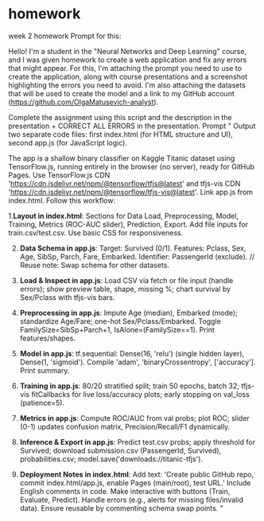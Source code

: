 # homework
week 2 homework
Prompt for this: 

Hello! 
I'm a student in the "Neural Networks and Deep Learning" course, and I was given homework to create a web application and fix any errors that might appear. For this, I'm attaching the prompt you need to use to create the application, along with course presentations and a screenshot highlighting the errors you need to avoid. I'm also attaching the datasets that will be used to create the model and a link to my GitHub account (https://github.com/OlgaMatusevich-analyst). 

Complete the assignment using this script and the description in the presentation + CORRECT ALL ERRORS in the presentation. Prompt " Output two separate code files: first index.html (for HTML structure and UI), second app.js (for JavaScript logic). 

The app is a shallow binary classifier on Kaggle Titanic dataset using TensorFlow.js, running entirely in the browser (no server), ready for GitHub Pages. Use TensorFlow.js CDN 'https://cdn.jsdelivr.net/npm/@tensorflow/tfjs@latest' and tfjs-vis CDN 'https://cdn.jsdelivr.net/npm/@tensorflow/tfjs-vis@latest'. Link app.js from index.html. Follow this workflow: 

 1.**Layout in index.html**: Sections for Data Load, Preprocessing, Model, Training, Metrics (ROC-AUC slider), Prediction, Export. Add file inputs for train.csv/test.csv. Use basic CSS for responsiveness. 

2. **Data Schema in app.js**: Target: Survived (0/1). Features: Pclass, Sex, Age, SibSp, Parch, Fare, Embarked. Identifier: PassengerId (exclude). // Reuse note: Swap schema for other datasets. 

3. **Load & Inspect in app.js**: Load CSV via fetch or file input (handle errors); show preview table, shape, missing %; chart survival by Sex/Pclass with tfjs-vis bars. 

4. **Preprocessing in app.js**: Impute Age (median), Embarked (mode); standardize Age/Fare; one-hot Sex/Pclass/Embarked. Toggle FamilySize=SibSp+Parch+1, IsAlone=(FamilySize==1). Print features/shapes. 

5. **Model in app.js**: tf.sequential: Dense(16, 'relu') (single hidden layer), Dense(1, 'sigmoid'). Compile 'adam', 'binaryCrossentropy', ['accuracy']. Print summary. 

6. **Training in app.js**: 80/20 stratified split; train 50 epochs, batch 32; tfjs-vis fitCallbacks for live loss/accuracy plots; early stopping on val_loss (patience=5). 

7. **Metrics in app.js**: Compute ROC/AUC from val probs; plot ROC; slider (0-1) updates confusion matrix, Precision/Recall/F1 dynamically. 

8. **Inference & Export in app.js**: Predict test.csv probs; apply threshold for Survived; download submission.csv (PassengerId, Survived), probabilities.csv; model.save('downloads://titanic-tfjs'). 

9. **Deployment Notes in index.html**: Add text: 'Create public GitHub repo, commit index.html/app.js, enable Pages (main/root), test URL.' Include English comments in code. Make interactive with buttons (Train, Evaluate, Predict). Handle errors (e.g., alerts for missing files/invalid data). Ensure reusable by commenting schema swap points. "
